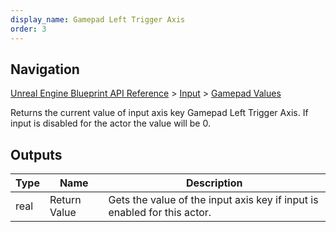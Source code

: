 ```yaml
---
display_name: Gamepad Left Trigger Axis
order: 3
---
```

## Navigation

[Unreal Engine Blueprint API Reference](https://dev.epicgames.com/documentation/en-us/unreal-engine/BlueprintAPI) > [Input](https://dev.epicgames.com/documentation/en-us/unreal-engine/BlueprintAPI/Input) > [Gamepad Values](https://dev.epicgames.com/documentation/en-us/unreal-engine/BlueprintAPI/Input/GamepadValues)

Returns the current value of input axis key Gamepad Left Trigger Axis. If input is disabled for the actor the value will be 0.

## Outputs

| Type | Name | Description |
| --- | --- | --- |
| real | Return Value | Gets the value of the input axis key if input is enabled for this actor. |
